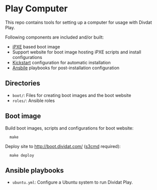 # Play Computer

This repo contains tools for setting up a computer for usage with Divdat Play.

Following components are included and/or built:

-   [iPXE](http://ipxe.org/) based boot image
-   Support website for boot image hosting iPXE scripts and install configurations
-   [Kickstart](https://access.redhat.com/documentation/en-US/Red_Hat_Enterprise_Linux/6/html/Installation_Guide/ch-kickstart2.html) configuration for automatic installation
-   [Ansbile](https://www.ansible.com/) playbooks for post-installation configuration

## Directories

-   `boot/`: Files for creating boot images and the boot website
-   `roles/`: Ansible roles

## Boot image

Build boot images, scripts and configurations for boot website:

      make

Deploy site to <http://boot.dividat.com/> ([s3cmd](https://github.com/s3tools/s3cmd) required):

      make deploy

## Ansible playbooks

-   `ubuntu.yml`: Configure a Ubuntu system to run Dividat Play.
